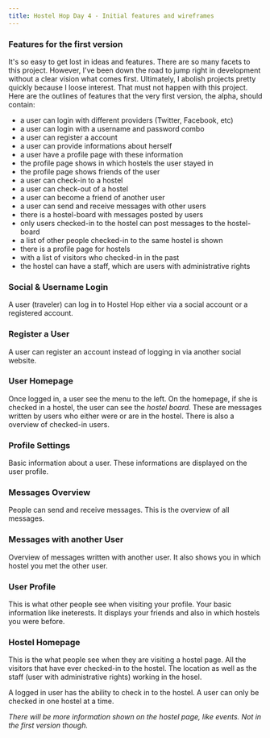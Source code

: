 ```yaml
---
title: Hostel Hop Day 4 - Initial features and wireframes
---
```


### Features for the first version

It's so easy to get lost in ideas and features. There are so many facets to this
project. However, I've been down the road to jump right in development without a
clear vision what comes first. Ultimately, I abolish projects pretty quickly
because I loose interest.
That must not happen with this project. Here are the outlines of features that
the very first version, the alpha, should contain:

  * a user can login with different providers (Twitter, Facebook, etc)
  * a user can login with a username and password combo
  * a user can register a account
  * a user can provide informations about herself
  * a user have a profile page with these information
  * the profile page shows in which hostels the user stayed in
  * the profile page shows friends of the user
  * a user can check-in to a hostel
  * a user can check-out of a hostel
  * a user can become a friend of another user
  * a user can send and receive messages with other users
  * there is a hostel-board with messages posted by users
  * only users checked-in to the hostel can post messages to the hostel-board
  * a list of other people checked-in to the same hostel is shown
  * there is a profile page for hostels
  * with a list of visitors who checked-in in the past
  * the hostel can have a staff, which are users with administrative rights


### Social & Username Login

A user (traveler) can log in to Hostel Hop either via a social account or a
registered account.


### Register a User

A user can register an account instead of logging in via another social website.


### User Homepage

Once logged in, a user see the menu to the left. On the homepage, if she is
checked in a hostel, the user can see the *hostel board*. These are messages
written by users who either were or are in the hostel.
There is also a overview of checked-in users.


### Profile Settings

Basic information about a user. These informations are displayed on the user
profile.


### Messages Overview

People can send and receive messages. This is the overview of all messages.


### Messages with another User

Overview of messages written with another user. It also shows you in which
hostel you met the other user.


### User Profile

This is what other people see when visiting your profile. Your basic information
like ineterests. It displays your friends and also in which hostels you were
before.


### Hostel Homepage

This is the what people see when they are visiting a hostel page. All the
visitors that have ever checked-in to the hostel.
The location as well as the staff (user with administrative rights) working in
the hosel.

A logged in user has the ability to check in to the hostel. A user can only be
checked in one hostel at a time.

*There will be more information shown on the hostel page, like events. Not in
the first version though.*
